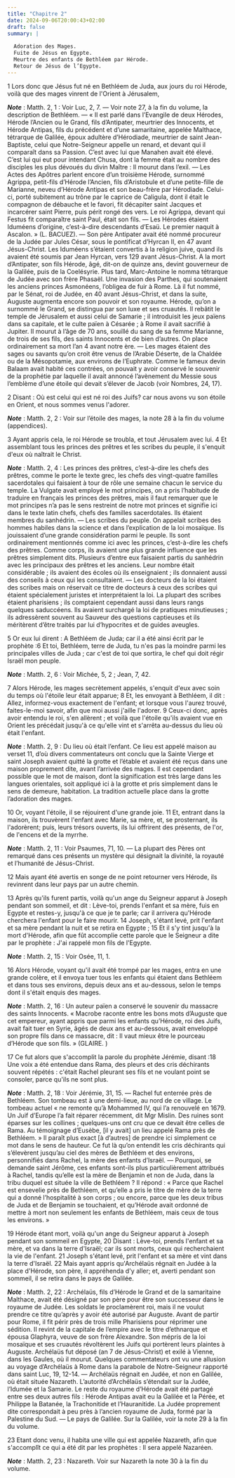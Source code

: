 ```yaml
---
title: "Chapitre 2"
date: 2024-09-06T20:00:43+02:00
draft: false
summary: |
  
  Adoration des Mages.
  Fuite de Jésus en Egypte.
  Meurtre des enfants de Bethléem par Hérode.
  Retour de Jésus de l’Egypte.
---
```



1 Lors donc que Jésus fut né en Bethléem de Juda, aux jours du roi Hérode, voilà que des mages vinrent de l'Orient à Jérusalem,

***Note*** :  Matth. 2, 1 : Voir Luc, 2, 7. ― Voir note 27, à la fin du volume, la description de Bethléem. ― « Il est parlé dans l’Evangile de deux Hérodes, Hérode l’Ancien ou le Grand, fils d’Antipater, meurtrier des Innocents, et Hérode Antipas, fils du précédent et d’une samaritaine, appelée Malthace, tétrarque de Galilée, époux adultère d’Hérodiade, meurtrier de saint Jean-Baptiste, celui que Notre-Seigneur appelle un renard, et devant qui il comparaît dans sa Passion. C’est avec lui que Manahen avait été élevé. C’est lui qui eut pour intendant Chusa, dont la femme était au nombre des disciples les plus dévoués du divin Maître : Il mourut dans l’exil. ― Les Actes des Apôtres parlent encore d’un troisième Hérode, surnommé Agrippa, petit-fils d’Hérode l’Ancien, fils d’Aristobule et d’une petite-fille de Marianne, neveu d’Hérode Antipas et son beau-frère par Hérodiade. Celui-ci, porté subitement au trône par le caprice de Caligula, dont il était le compagnon de débauche et le favori, fit décapiter saint Jacques et
incarcérer saint Pierre, puis périt rongé des vers. Le roi Agrippa, devant qui Festus fit comparaître saint Paul, était son fils. ― Les Hérodes étaient Iduméens d’origine, c’est-à-dire descendants d’Esaü. Le premier naquit à Ascalon. » (L. BACUEZ). ― Son père Antipater avait été nommé procureur de la Judée par Jules César, sous le pontificat d’Hyrcan II, en 47 avant Jésus-Christ. Les Iduméens s’étaient convertis à la religion juive, quand ils avaient été soumis par Jean Hyrcan, vers 129 avant Jésus-Christ. A la mort d’Antipater, son fils Hérode, âgé, dit-on de quinze ans, devint gouverneur de la Galilée, puis de la Coelésyrie. Plus tard, Marc-Antoine le nomma tétrarque de Judée avec son frère Phasaël. Une invasion des Parthes, qui soutenaient les anciens princes Asmonéens, l’obligea de fuir à Rome. Là il fut nommé, par le Sénat, roi de Judée, en 40 avant Jésus-Christ, et dans la suite, Auguste augmenta encore son pouvoir et son royaume. Hérode, qu’on a surnommé le Grand, se distingua par son luxe et ses
cruautés. Il rebâtit le temple de Jérusalem et aussi celui de Samarie ; il introduisit les jeux païens dans sa capitale, et le culte païen à Césarée ; à Rome il avait sacrifié à Jupiter. Il mourut à l’âge de 70 ans, souillé du sang de sa femme Marianne, de trois de ses fils, des saints Innocents et de bien d’autres. On place ordinairement sa mort l’an 4 avant notre ère. ― Les mages étaient des sages ou savants qu’on croit être venus de l’Arabie Déserte, de la Chaldée ou de la Mésopotamie, aux environs de l’Euphrate. Comme le fameux devin Balaam avait habité ces contrées, on pouvait y avoir conservé le souvenir de la prophétie par laquelle il avait annoncé l’avènement du Messie sous l’emblème d’une étoile qui devait s’élever de Jacob (voir Nombres, 24, 17).

2 Disant : Où est celui qui est né roi des Juifs? car nous avons vu son étoile en Orient, et nous sommes venus l'adorer.

***Note*** :  Matth. 2, 2 : Voir sur l’étoile des mages, la note 28 à la fin du volume (appendices).

3 Ayant appris cela, le roi Hérode se troubla, et tout Jérusalem avec lui. 4 Et assemblant tous les princes des prêtres et les scribes du peuple, il s'enquit d'eux où naîtrait le Christ.

***Note*** :  Matth. 2, 4 : Les princes des prêtres, c’est-à-dire les chefs des prêtres, comme le porte le texte grec, les chefs des vingt-quatre familles sacerdotales qui faisaient à tour de rôle une semaine chacun le service du temple. La Vulgate avait employé le mot principes, on a pris l’habitude de traduire en français les princes des prêtres, mais il faut remarquer que le mot principes n’a pas le sens restreint de notre mot princes et signifie ici dans le texte latin chefs, chefs des familles sacerdotales. Ils étaient membres du sanhédrin. ― Les scribes du peuple. On appelait scribes des hommes habiles dans la science et dans l’explication de la loi mosaïque. Ils jouissaient d’une grande considération parmi le peuple. Ils sont ordinairement mentionnés comme ici avec les princes, c’est-à-dire les chefs des prêtres. Comme corps, ils avaient une plus grande influence que les prêtres simplement dits. Plusieurs d’entre eux faisaient partis du sanhédrin avec les principaux des prêtres et les anciens. Leur nombre était
considérable ; ils avaient des écoles où ils enseignaient ; ils donnaient aussi des conseils à ceux qui les consultaient. ― Les docteurs de la loi étaient des scribes mais on réservait ce titre de docteurs à ceux des scribes qui étaient spécialement juristes et interprétaient la loi. La plupart des scribes étaient pharisiens ; ils comptaient cependant aussi dans leurs rangs quelques saduccéens. Ils avaient surchargé la loi de pratiques minutieuses ; ils adressèrent souvent au Sauveur des questions captieuses et ils méritèrent d’être traités par lui d’hypocrites et de guides aveugles.

5 Or eux lui dirent : A Bethléem de Juda; car il a été ainsi écrit par le prophète :6 Et toi, Bethléem, terre de Juda, tu n'es pas la moindre parmi les principales villes de Juda ; car c'est de toi que sortira, le chef qui doit régir Israël mon peuple.

***Note*** :  Matth. 2, 6 : Voir Michée, 5, 2 ; Jean, 7, 42.

7 Alors Hérode, les mages secrètement appelés, s'enquit d'eux avec soin du temps où l'étoile leur était apparue; 8 Et, les envoyant à Bethléem, il dit : Allez, informez-vous exactement de l'enfant; et lorsque vous l'aurez trouvé, faites-le-moi savoir, afin que moi aussi j'aille l'adorer. 9 Ceux-ci donc, après avoir entendu le roi, s'en allèrent ; et voilà que l'étoile qu'ils avaient vue en Orient les précédait jusqu'à ce qu'elle vint et s'arrêta au-dessus du lieu où était l'enfant.

***Note*** :  Matth. 2, 9 : Du lieu où était l’enfant. Ce lieu est appelé maison au verset 11, d’où divers commentateurs ont conclu que la Sainte Vierge et saint Joseph avaient quitté la grotte et l’étable et avaient été reçus dans une maison proprement dite, avant l’arrivée des mages. Il est cependant possible que le mot de maison, dont la signification est très large dans les langues orientales, soit appliqué ici à la grotte et pris simplement dans le sens de demeure, habitation. La tradition actuelle place dans la grotte l’adoration des mages.

10 Or, voyant l'étoile, il se réjouirent d'une grande joie. 11 Et, entrant dans la maison, ils trouvèrent l'enfant avec Marie, sa mère, et, se prosternant, ils l'adorèrent; puis, leurs trésors ouverts, ils lui offrirent des présents, de l'or, de l'encens et de la myrrhe.

***Note*** :  Matth. 2, 11 : Voir Psaumes, 71, 10. ― La plupart des Pères ont remarqué dans ces présents un mystère qui désignait la divinité, la royauté et l’humanité de Jésus-Christ.

12 Mais ayant été avertis en songe de ne point retourner vers Hérode, ils revinrent dans leur pays par un autre chemin.


13 Après qu'ils furent partis, voilà qu'un ange du Seigneur apparut à Joseph pendant son sommeil, et dit : Lève-toi, prends l'enfant et sa mère, fuis en Egypte et restes-y, jusqu'à ce que je te parle; car il arrivera qu'Hérode cherchera l'enfant pour le faire mourir. 14 Joseph, s'étant levé, prit l'enfant et sa mère pendant la nuit et se retira en Egypte ; 15 Et il s'y tint jusqu'à la mort d'Hérode, afin que fût accomplie cette parole que le Seigneur a dite par le prophète : J'ai rappelé mon fils de l'Egypte.

***Note*** :  Matth. 2, 15 : Voir Osée, 11, 1.


16 Alors Hérode, voyant qu'il avait été trompé par les mages, entra en une grande colère, et il envoya tuer tous les enfants qui étaient dans Bethléem et dans tous ses environs, depuis deux ans et au-dessous, selon le temps dont il s'était enquis des mages.

***Note*** :  Matth. 2, 16 : Un auteur païen a conservé le souvenir du massacre des saints Innocents. « Macrobe raconte entre les bons mots d’Auguste que cet empereur, ayant appris que parmi les enfants qu’Hérode, roi des Juifs, avait fait tuer en Syrie, âgés de deux ans et au-dessous, avait enveloppé son propre fils dans ce massacre, dit : Il vaut mieux être le pourceau d’Hérode que son fils. » (GLAIRE. )

17 Ce fut alors que s'accomplit la parole du prophète Jérémie, disant :18 Une voix a été entendue dans Rama, des pleurs et des cris déchirants souvent répétés : c'était Rachel pleurant ses fils et ne voulant point se consoler, parce qu'ils ne sont plus.

***Note*** :  Matth. 2, 18 : Voir Jérémie, 31, 15. ― Rachel fut enterrée près de Bethléem. Son tombeau est à une demi-lieue, au nord de ce village. Le tombeau actuel « ne remonte qu’à Mohammed IV, qui l’a renouvelé en 1679. Un Juif d’Europe l’a fait réparer récemment, dit Mgr Mislin. Des ruines sont éparses sur les collines ; quelques-uns ont cru que ce devait être celles de Rama. Au témoignage d’Eusèbe, [il y avait] un lieu appelé Rama près de Bethléem. » Il paraît plus exact [à d’autres] de prendre ici simplement ce mot dans le sens de hauteur. Ce fut là qu’on entendit les cris déchirants qui s’élevèrent jusqu’au ciel des mères de Bethléem et des environs, personnifiés dans Rachel, la mère des enfants d’Israël. ― Pourquoi, se demande saint Jérôme, ces enfants sont-ils plus particulièrement attribués à Rachel, tandis qu’elle est la mère de Benjamin et non de Juda, dans la tribu duquel est située la ville de Bethléem ? Il répond : « Parce que Rachel est ensevelie près de Bethléem, et qu’elle a pris le titre de mère de
la terre qui a donné l’hospitalité à son corps ; ou encore, parce que les deux tribus de Juda et de Benjamin se touchaient, et qu’Hérode avait ordonné de mettre à mort non seulement les enfants de Bethléem, mais ceux de tous les environs. »


19 Hérode étant mort, voilà qu'un ange du Seigneur apparut à Joseph pendant son sommeil en Egypte, 20 Disant : Lève-toi, prends l'enfant et sa mère, et va dans la terre d'Israël; car ils sont morts, ceux qui recherchaient la vie de l'enfant. 21 Joseph s'étant levé, prit l'enfant et sa mère et vint dans la terre d'Israël. 22 Mais ayant appris qu'Archélaüs régnait en Judée à la place d'Hérode, son père, il appréhenda d'y aller; et, averti pendant son sommeil, il se retira dans le pays de Galilée.

***Note*** :  Matth. 2, 22 : Archélaüs, fils d’Hérode le Grand et de la samaritaine Malthace, avait été désigné par son père pour être son successeur dans le royaume de Judée. Les soldats le proclamèrent roi, mais il ne voulut prendre ce titre qu’après y avoir été autorisé par Auguste. Avant de partir pour Rome, il fit périr près de trois mille Pharisiens pour réprimer une sédition. Il revint de la capitale de l’empire avec le titre d’ethnarque et épousa Glaphyra, veuve de son frère Alexandre. Son mépris de la loi mosaïque et ses cruautés révoltèrent les Juifs qui portèrent leurs plaintes à Auguste. Archélaüs fut déposé (an 7 de Jésus-Christ) et exilé à Vienne, dans les Gaules, où il mourut. Quelques commentateurs ont vu une allusion au voyage d’Archélaüs à Rome dans la parabole de Notre-Seigneur rapporté dans saint Luc, 19, 12-14. ― Archélaüs régnait en Judée, et non en Galilée, où était située Nazareth. L’autorité d’Archélaüs s’étendait sur la Judée, l’Idumée et la Samarie. Le reste du royaume d’Hérode avait été
partagé entre ses deux autres fils : Hérode Antipas avait eu la Galilée et la Pérée, et Philippe la Batanée, la Trachonitide et l’Hauranitide. La Judée proprement dite correspondait à peu près à l’ancien royaume de Juda, formé par la Palestine du Sud. ― Le pays de Galilée. Sur la Galilée, voir la note 29 à la fin du volume.

23 Etant donc venu, il habita une ville qui est appelée Nazareth, afin que s'accomplît ce qui a été dit par les prophètes : Il sera appelé Nazaréen.

***Note*** :  Matth. 2, 23 : Nazareth. Voir sur Nazareth la note 30 à la fin du volume.

